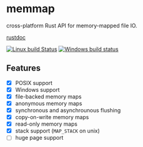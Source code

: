 # memmap

cross-platform Rust API for memory-mapped file IO.

[rustdoc](https://danburkert.github.io/memmap-rs/memmap/index.html)

[![Linux build Status](https://travis-ci.org/danburkert/memmap-rs.svg?branch=master)](https://travis-ci.org/danburkert/memmap-rs)
[![Windows build status](https://ci.appveyor.com/api/projects/status/ubka00959pstatkg?svg=true)](https://ci.appveyor.com/project/danburkert/mmap)


## Features

- [x] POSIX support
- [x] Windows support
- [x] file-backed memory maps
- [x] anonymous memory maps
- [x] synchronous and asynchrounous flushing
- [x] copy-on-write memory maps
- [x] read-only memory maps
- [x] stack support (`MAP_STACK` on unix)
- [ ] huge page support
